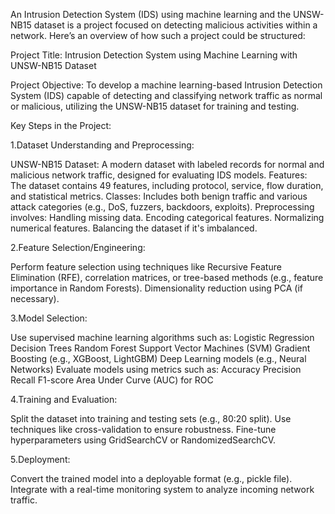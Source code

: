 
An Intrusion Detection System (IDS) using machine learning and the UNSW-NB15 dataset is a project focused on detecting malicious activities within a network. Here’s an overview of how such a project could be structured:

Project Title:
Intrusion Detection System using Machine Learning with UNSW-NB15 Dataset

Project Objective:
To develop a machine learning-based Intrusion Detection System (IDS) capable of detecting and classifying network traffic as normal or malicious, utilizing the UNSW-NB15 dataset for training and testing.

Key Steps in the Project:

1.Dataset Understanding and Preprocessing:

UNSW-NB15 Dataset: A modern dataset with labeled records for normal and malicious network traffic, designed for evaluating IDS models.
Features: The dataset contains 49 features, including protocol, service, flow duration, and statistical metrics.
Classes: Includes both benign traffic and various attack categories (e.g., DoS, fuzzers, backdoors, exploits).
Preprocessing involves:
Handling missing data.
Encoding categorical features.
Normalizing numerical features.
Balancing the dataset if it's imbalanced.

2.Feature Selection/Engineering:

Perform feature selection using techniques like Recursive Feature Elimination (RFE), correlation matrices, or tree-based methods (e.g., feature importance in Random Forests).
Dimensionality reduction using PCA (if necessary).

3.Model Selection:

Use supervised machine learning algorithms such as:
Logistic Regression
Decision Trees
Random Forest
Support Vector Machines (SVM)
Gradient Boosting (e.g., XGBoost, LightGBM)
Deep Learning models (e.g., Neural Networks)
Evaluate models using metrics such as:
Accuracy
Precision
Recall
F1-score
Area Under Curve (AUC) for ROC

4.Training and Evaluation:

Split the dataset into training and testing sets (e.g., 80:20 split).
Use techniques like cross-validation to ensure robustness.
Fine-tune hyperparameters using GridSearchCV or RandomizedSearchCV.

5.Deployment:

Convert the trained model into a deployable format (e.g., pickle file).
Integrate with a real-time monitoring system to analyze incoming network traffic.

